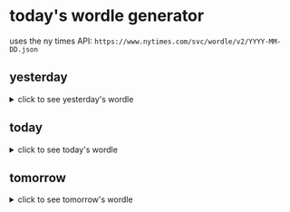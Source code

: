 # today's wordle generator

uses the ny times API: `https://www.nytimes.com/svc/wordle/v2/YYYY-MM-DD.json`

## yesterday

<details>
    <summary>click to see yesterday's wordle</summary>

    lefty

</details>

## today

<details>
    <summary>click to see today's wordle</summary>

    teeth

</details>

## tomorrow

<details>
    <summary>click to see tomorrow's wordle</summary>

    knife

</details>

